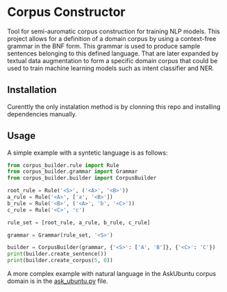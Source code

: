 # Corpus Constructor

Tool for semi-auromatic corpus construction for training NLP models.
This project allows for a definition of a domain corpus by using a
context-free grammar in the BNF form. This grammar is used to produce
sample sentences belonging to this defined language. That are later
expanded by textual data augmentation to form a specific domain
corpus that could be used to train machine learning models such as
intent classifier and NER.

## Installation

Curenttly the only instalation method is by clonning this repo and
installing dependencies manually.

## Usage

A simple example with a syntetic language is as follows:

```python
from corpus_builder.rule import Rule
from corpus_builder.grammar import Grammar
from corpus_builder.builder import CorpusBuilder

root_rule = Rule('<S>', ('<A>', '<B>'))
a_rule = Rule('<A>', ['a', '<B>'])
b_rule = Rule('<B>', ('<A>', 'b', '<C>'))
c_rule = Rule('<C>', 'c')

rule_set = [root_rule, a_rule, b_rule, c_rule]

grammar = Grammar(rule_set, '<S>')

builder = CorpusBuilder(grammar, {'<S>': ['A', 'B']}, {'<C>': 'C'})
print(builder.create_sentence())
print(builder.create_corpus(5, 0))
```

A more complex example with natural language in the AskUbuntu corpus
domain is in the [ask_ubuntu.py](src/ask_ubuntu.py) file.
